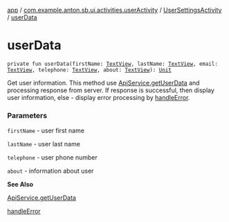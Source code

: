 [app](../../index.md) / [com.example.anton.sb.ui.activities.userActivity](../index.md) / [UserSettingsActivity](index.md) / [userData](./user-data.md)

# userData

`private fun userData(firstName: `[`TextView`](https://developer.android.com/reference/android/widget/TextView.html)`, lastName: `[`TextView`](https://developer.android.com/reference/android/widget/TextView.html)`, email: `[`TextView`](https://developer.android.com/reference/android/widget/TextView.html)`, telephone: `[`TextView`](https://developer.android.com/reference/android/widget/TextView.html)`, about: `[`TextView`](https://developer.android.com/reference/android/widget/TextView.html)`): `[`Unit`](https://kotlinlang.org/api/latest/jvm/stdlib/kotlin/-unit/index.html)

Get user information. This method use [ApiService.getUserData](../../com.example.anton.sb.service/-api-service/get-user-data.md) and processing response from server.
If response is successful, then display user information, else - display error
processing by [handleError](../../com.example.anton.sb.extensions/handle-error.md).

### Parameters

`firstName` - user first name

`lastName` - user last name

`telephone` - user phone number

`about` - information about user

**See Also**

[ApiService.getUserData](../../com.example.anton.sb.service/-api-service/get-user-data.md)

[handleError](../../com.example.anton.sb.extensions/handle-error.md)

